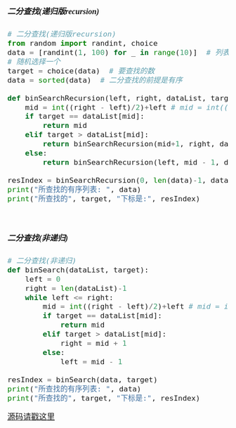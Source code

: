 <font size = 4 face = "黑体">

</br>

##### 二分查找(递归版recursion)

```python
# 二分查找(递归版recursion)
from random import randint, choice
data = [randint(1, 100) for _ in range(10)]  # 列表推导式生成10个随机数
# 随机选择一个
target = choice(data)  # 要查找的数
data = sorted(data)  # 二分查找的前提是有序

def binSearchRecursion(left, right, dataList, target):
    mid = int((right - left)/2)+left # mid = int((left+right)/2)
    if target == dataList[mid]:
        return mid
    elif target > dataList[mid]:
        return binSearchRecursion(mid+1, right, dataList, target)
    else:
        return binSearchRecursion(left, mid - 1, dataList, target)

resIndex = binSearchRecursion(0, len(data)-1, data, target)
print("所查找的有序列表: ", data)
print("所查找的", target, "下标是:", resIndex)
```


</br>

##### 二分查找(非递归)

```python
# 二分查找(非递归)
def binSearch(dataList, target):
    left = 0
    right = len(dataList)-1
    while left <= right:
        mid = int((right - left)/2)+left # mid = int((left+right)/2)个人觉得这样写是不好的,如果是C语言的话就要考虑大数越界的问题,很明显用前一种写法能提高效率
        if target == dataList[mid]:
            return mid
        elif target > dataList[mid]:
            right = mid + 1
        else:
            left = mid - 1

resIndex = binSearch(data, target)
print("所查找的有序列表: ", data)
print("所查找的", target, "下标是:", resIndex)


```

[源码请戳这里](http://note.youdao.com/noteshare?id=0173722516623adca32d5a61cff701f6&sub=BBC3BE95EB2B4FAFB992CF8B6CEAEB4B)



</font>